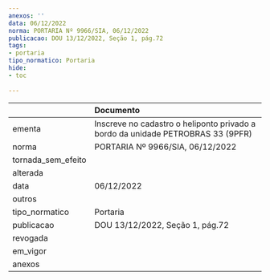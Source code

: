 ```yaml
---
anexos: ''
data: 06/12/2022
norma: PORTARIA Nº 9966/SIA, 06/12/2022
publicacao: DOU 13/12/2022, Seção 1, pág.72
tags:
- portaria
tipo_normatico: Portaria
hide: 
- toc 
 
---
```


|                    | Documento                                                                       |
|:-------------------|:--------------------------------------------------------------------------------|
| ementa             | Inscreve no cadastro o heliponto privado a bordo da unidade PETROBRAS 33 (9PFR) |
| norma              | PORTARIA Nº 9966/SIA, 06/12/2022                                                |
| tornada_sem_efeito |                                                                                 |
| alterada           |                                                                                 |
| data               | 06/12/2022                                                                      |
| outros             |                                                                                 |
| tipo_normatico     | Portaria                                                                        |
| publicacao         | DOU 13/12/2022, Seção 1, pág.72                                                 |
| revogada           |                                                                                 |
| em_vigor           |                                                                                 |
| anexos             |                                                                                 |